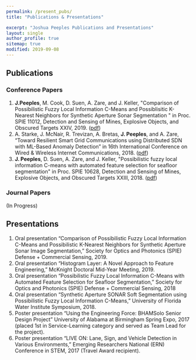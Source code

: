 ```yaml
---
permalink: /present_pubs/
title: "Publications & Presentations"

excerpt: "Joshua Peeples Publications and Presentations"
layout: single
author_profile: true
sitemap: true
modified: 2019-09-08
---  
```



## Publications

### Conference Papers
1.	**J.Peeples**, M. Cook, D. Suen, A. Zare, and J. Keller, "Comparison of Possibilistic Fuzzy Local Information C-Means and Possiblisitic K-Nearest Neighbors for Synthetic Aperture Sonar Segmentation " in Proc. SPIE 11012, Detection and Sensing of Mines, Explosive Objects, and Obscured Targets XXIV, 2019. ([pdf](https://www.spiedigitallibrary.org/conference-proceedings-of-spie/11012/110120T/Comparison-of-possibilistic-fuzzy-local-information-C-means-and-possibilistic/10.1117/12.2519484.short?SSO=1))
2.	A. Starke, J. McNair, R. Trevizan, A. Bretas, **J. Peeples**, and A. Zare, “Toward Resilient Smart Grid Communications using Distributed SDN with ML-Based Anomaly Detection” in 16th International Conference on Wired & Wireless Internet Communications, 2018. ([pdf](https://link.springer.com/chapter/10.1007/978-3-030-02931-9_7))
3.	**J. Peeples**, D. Suen, A. Zare, and J. Keller, "Possibilistic fuzzy local information C-means with automated feature selection for seafloor segmentation" in Proc. SPIE 10628, Detection and Sensing of Mines, Explosive Objects, and Obscured Targets XXIII, 2018. ([pdf](https://www.spiedigitallibrary.org/conference-proceedings-of-spie/10628/2305178/Possibilistic-fuzzy-local-information-C-means-with-automated-feature-selection/10.1117/12.2305178.short))

### Journal Papers
(In Progress)

## Presentations
1.	Oral presentation “Comparison of Possibilistic Fuzzy Local Information C-Means and Possibilistic K-Nearest Neighbors for Synthetic Aperture Sonar Image Segmentation,” Society for Optics and Photonics (SPIE) Defense + Commercial Sensing, 2019.
2.	Oral presentation “Histogram Layer: A Novel Approach to Feature Engineering,” McKnight Doctoral Mid-Year Meeting, 2019.
3.	Oral presentation “Possibilistic Fuzzy Local Information C-Means with Automated Feature Selection for Seafloor Segmentation,” Society for Optics and Photonics (SPIE) Defense + Commercial Sensing, 2018
4.	Oral presentation “Synthetic Aperture SONAR Soft Segmentation using Possibilistic Fuzzy Local Information C-Means,” University of Florida Water Institute Symposium, 2018.
5.	Poster presentation “Using the Engineering Force: BHAMSolo Senior Design Project” University of Alabama at Birmingham Spring Expo, 2017 (placed 1st in Service-Learning category and served as Team Lead for the project).
6.	Poster presentation “LIVE ON: Lane, Sign, and Vehicle Detection in Various Environments,” Emerging Researchers National (ERN) Conference in STEM, 2017 (Travel Award recipient).


